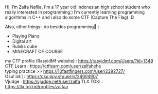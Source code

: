 Hi, I’m Zalfa Nafila,
i'm a 17 year old indonesian high school student who really interested in programming:)
I’m currently learning programming algorithms in C++ and i also do some CTF (Capture The Flag) :D

Also, other things i do besides programming🌼 :
- Playing Piano
- Digital art
- Rubiks cube
- MINECRAFT OF COURSE

my CTF profile (RasyidMf website) : https://rasyidmf.com/Users/?id=1349  
CTF Learn : https://ctflearn.com/user/zalfahehe  
typing practice >> https://10fastfingers.com/user/2392727/  
Osu! lol:] : https://osu.ppy.sh/users/24604807  
Vjudge : https://vjudge.net/user/zalfa 
TLX TOKI : https://tlx.toki.id/profiles/zalfaa
